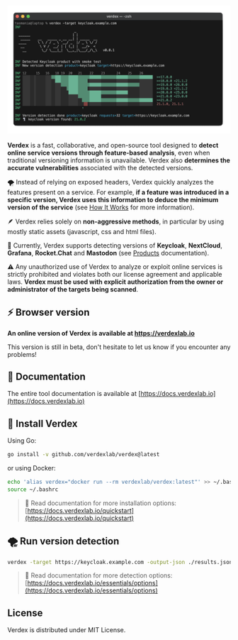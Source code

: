 ![Verdex screenshot](./docs/images/screenshot.png)

**Verdex** is a fast, collaborative, and open-source tool designed to 
**detect online service versions through feature-based analysis**,
even when traditional versioning information is unavailable. 
Verdex also **determines the accurate vulnerabilities** associated with the detected versions.

🌪️ Instead of relying on exposed headers, Verdex quickly analyzes the features present on a service. 
For example, **if a feature was introduced in a specific version, Verdex uses this information to deduce the 
minimum version of the service** (see [How It Works](https://docs.verdexlab.io/how-it-works) for more information).

🪶 Verdex relies solely on **non-aggressive methods**, in particular by using mostly static assets (javascript, css and html files).

🎯 Currently, Verdex supports detecting versions of **Keycloak**, **NextCloud**, **Grafana**, **Rocket.Chat** and **Mastodon** (see [Products](https://docs.verdexlab.io/essentials/products) documentation).

⚠️ Any unauthorized use of Verdex to analyze or exploit online services is strictly prohibited and violates both our license agreement and applicable laws. **Verdex must be used with explicit authorization from the owner or administrator of the targets being scanned**.

## ⚡ Browser version

**An online version of Verdex is available at 
https://verdexlab.io**

This version is still in beta, don't hesitate to let us know if you encounter any problems!

## 📖 Documentation
The entire tool documentation is available at [https://docs.verdexlab.io](https://docs.verdexlab.io)

## 🚀 Install Verdex

Using Go:
```bash
go install -v github.com/verdexlab/verdex@latest
```

or using Docker:
```bash
echo 'alias verdex="docker run --rm verdexlab/verdex:latest"' >> ~/.bashrc
source ~/.bashrc
```

> 📖 Read documentation for more installation options: 
[https://docs.verdexlab.io/quickstart](https://docs.verdexlab.io/quickstart)

## 🌪️ Run version detection

```bash
verdex -target https://keycloak.example.com -output-json ./results.json
```

> 📖 Read documentation for more detection options: 
[https://docs.verdexlab.io/essentials/options](https://docs.verdexlab.io/essentials/options)

## License
Verdex is distributed under MIT License.
